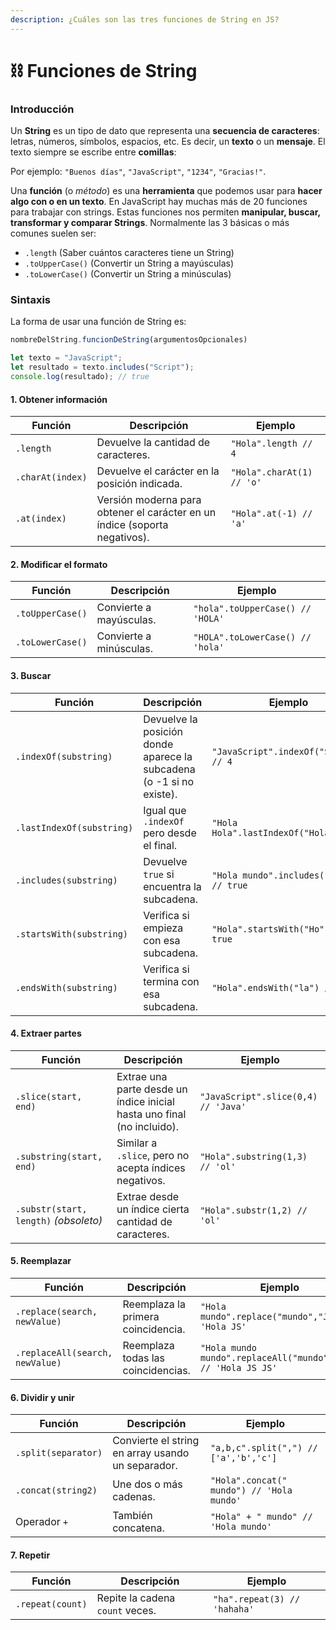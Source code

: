 ```yaml
---
description: ¿Cuáles son las tres funciones de String en JS?
---
```


# ⛓️ Funciones de String

### Introducción

Un **String** es un tipo de dato que representa una **secuencia de caracteres**: letras, números, símbolos, espacios, etc. Es decir, un **texto** o un **mensaje**. El texto siempre se escribe entre **comillas**:

Por ejemplo: `"Buenos días"`, `"JavaScript"`, `"1234"`, `"Gracias!"`.

Una **función** (o _método_) es una **herramienta** que podemos usar para **hacer algo con o en un texto**. En JavaScript hay muchas más de 20 funciones para trabajar con strings. Estas funciones nos permiten **manipular, buscar, transformar y comparar Strings**. Normalmente las 3 básicas o más comunes suelen ser:&#x20;

* `.length` (Saber cuántos caracteres tiene un String)
* `.toUpperCase()` (Convertir un String a mayúsculas)
* `.toLowerCase()` (Convertir un String a minúsculas)

### Sintaxis&#x20;

La forma de usar una función de String es:

```javascript
nombreDelString.funcionDeString(argumentosOpcionales)

let texto = "JavaScript";
let resultado = texto.includes("Script");
console.log(resultado); // true
```

#### 1. Obtener información

| Función          | Descripción                                                                | Ejemplo                   |
| ---------------- | -------------------------------------------------------------------------- | ------------------------- |
| `.length`        | Devuelve la cantidad de caracteres.                                        | `"Hola".length // 4`      |
| `.charAt(index)` | Devuelve el carácter en la posición indicada.                              | `"Hola".charAt(1) // 'o'` |
| `.at(index)`     | Versión moderna para obtener el carácter en un índice (soporta negativos). | `"Hola".at(-1) // 'a'`    |

#### 2. Modificar el formato

| Función          | Descripción             | Ejemplo                          |
| ---------------- | ----------------------- | -------------------------------- |
| `.toUpperCase()` | Convierte a mayúsculas. | `"hola".toUpperCase() // 'HOLA'` |
| `.toLowerCase()` | Convierte a minúsculas. | `"HOLA".toLowerCase() // 'hola'` |

#### 3. Buscar

| Función                   | Descripción                                                          | Ejemplo                                  |
| ------------------------- | -------------------------------------------------------------------- | ---------------------------------------- |
| `.indexOf(substring)`     | Devuelve la posición donde aparece la subcadena (o -1 si no existe). | `"JavaScript".indexOf("Script") // 4`    |
| `.lastIndexOf(substring)` | Igual que `.indexOf` pero desde el final.                            | `"Hola Hola".lastIndexOf("Hola") // 5`   |
| `.includes(substring)`    | Devuelve `true` si encuentra la subcadena.                           | `"Hola mundo".includes("mundo") // true` |
| `.startsWith(substring)`  | Verifica si empieza con esa subcadena.                               | `"Hola".startsWith("Ho") // true`        |
| `.endsWith(substring)`    | Verifica si termina con esa subcadena.                               | `"Hola".endsWith("la") // true`          |

#### 4. Extraer partes

| Función                               | Descripción                                                             | Ejemplo                             |
| ------------------------------------- | ----------------------------------------------------------------------- | ----------------------------------- |
| `.slice(start, end)`                  | Extrae una parte desde un índice inicial hasta uno final (no incluido). | `"JavaScript".slice(0,4) // 'Java'` |
| `.substring(start, end)`              | Similar a `.slice`, pero no acepta índices negativos.                   | `"Hola".substring(1,3) // 'ol'`     |
| `.substr(start, length)` _(obsoleto)_ | Extrae desde un índice cierta cantidad de caracteres.                   | `"Hola".substr(1,2) // 'ol'`        |

#### 5. Reemplazar

| Función                         | Descripción                        | Ejemplo                                                       |
| ------------------------------- | ---------------------------------- | ------------------------------------------------------------- |
| `.replace(search, newValue)`    | Reemplaza la primera coincidencia. | `"Hola mundo".replace("mundo","JS") // 'Hola JS'`             |
| `.replaceAll(search, newValue)` | Reemplaza todas las coincidencias. | `"Hola mundo mundo".replaceAll("mundo","JS") // 'Hola JS JS'` |

#### 6. Dividir y unir

| Función             | Descripción                                       | Ejemplo                                   |
| ------------------- | ------------------------------------------------- | ----------------------------------------- |
| `.split(separator)` | Convierte el string en array usando un separador. | `"a,b,c".split(",") // ['a','b','c']`     |
| `.concat(string2)`  | Une dos o más cadenas.                            | `"Hola".concat(" mundo") // 'Hola mundo'` |
| Operador `+`        | También concatena.                                | `"Hola" + " mundo" // 'Hola mundo'`       |

#### 7. Repetir

| Función          | Descripción                     | Ejemplo                      |
| ---------------- | ------------------------------- | ---------------------------- |
| `.repeat(count)` | Repite la cadena `count` veces. | `"ha".repeat(3) // 'hahaha'` |
